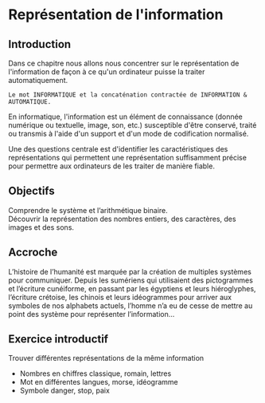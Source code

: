 # Représentation de l'information

## Introduction

Dans ce chapitre nous allons nous concentrer sur le représentation de l'information de façon à ce qu'un ordinateur puisse la traiter automatiquement.  

```{note}
Le mot INFORMATIQUE et la concaténation contractée de INFORMATION & AUTOMATIQUE.
```

En informatique, l'information est un élément de connaissance (donnée numérique ou textuelle, image, son, etc.) susceptible d'être conservé, traité ou transmis à l'aide d'un support et d'un mode de codification normalisé.

Une des questions centrale est d'identifier les caractéristiques des représentations qui permettent une représentation suffisamment précise pour permettre aux ordinateurs de les traiter de manière fiable.

## Objectifs

Comprendre le système et l’arithmétique binaire.  
Découvrir la représentation des nombres entiers, des caractères, des images et des sons.

## Accroche

L’histoire de l’humanité est marquée par la création de multiples systèmes pour communiquer. Depuis les sumériens qui utilisaient des pictogrammes et l’écriture cunéiforme, en passant par les égyptiens et leurs hiéroglyphes, l’écriture crétoise, les chinois et leurs idéogrammes pour arriver aux symboles de nos alphabets actuels, l’homme n’a eu de cesse de mettre au point des système pour représenter l’information...

## Exercice introductif

Trouver différentes représentations de la même information

* Nombres en chiffres classique, romain, lettres
* Mot en différentes langues, morse, idéogramme
* Symbole danger, stop, paix
